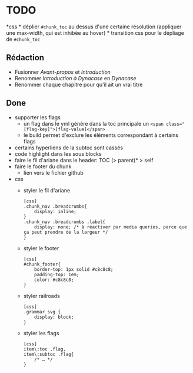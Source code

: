 # TODO

*css
    *   déplier `#chunk_toc` au dessus d'une certaine résolution (appliquer une max-width, qui est inhibée au hover)
    *   transition css pour le dépliage de `#chunk_toc`

## Rédaction

*   Fusionner *Avant-propos* et *Introduction*
*   Renommer *Introduction à Dynacase* en *Dynacase*
*   Renommer chaque chapitre pour qu'il ait un vrai titre

## Done

*   supporter les flags
    *   un flag dans le yml génère dans la toc principale un `<span class="[flag-key]">[flag-value]</span>`
    *   le build permet d'exclure les éléments correspondant à certains flags
*   certains hyperliens de la subtoc sont cassés
*   code highlight dans les sous blocks
*   faire le fil d'ariane dans le header: TOC (> parent)* > self
*   faire le footer du chunk
    *   lien vers le fichier github
*   css
    *   styler le fil d'ariane
        
            [css]
            .chunk_nav .breadcrumbs{
                display: inline;
            }
            .chunk_nav .breadcrumbs .label{
                display: none; /* à réactiver par media queries, parce que ça peut prendre de la largeur */
            }
    
    *   styler le footer
        
            [css]
            #chunk_footer{
                border-top: 1px solid #c8c8c8;
                padding-top: 1em;
                color: #c8c8c8;
            }
    
    *   styler railroads
        
            [css]
            .grammar svg {
                display: block;
            }
    
    *   styler les flags
        
            [css]
            item\:toc .flag,
            item\:subtoc .flag{
                /* … */
            }